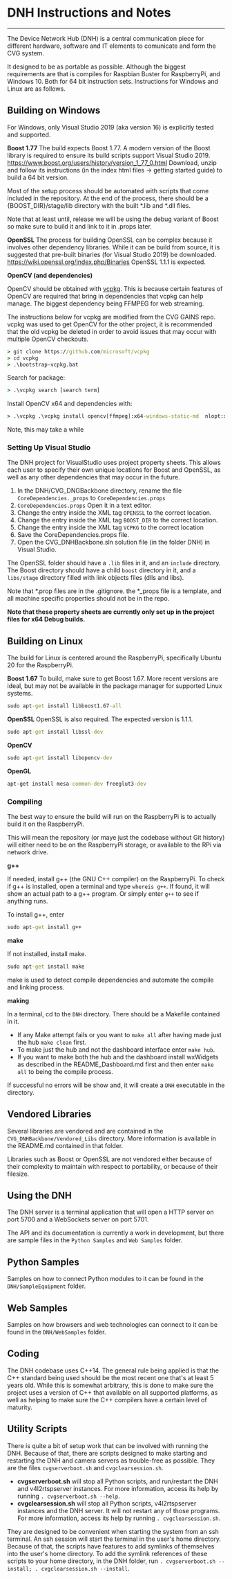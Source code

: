 # DNH Instructions and Notes
--------------------------------------------------

The Device Network Hub (DNH) is a central communication piece for different hardware, software and IT elements to comunicate and form the CVG system.

It designed to be as portable as possible. Although the biggest requirements are that is compiles for Raspbian Buster for RaspberryPi, and Windows 10.  Both for 64 bit instruction sets. Instructions for Windows and Linux are as follows.

## Building on Windows

For Windows, only Visual Studio 2019 (aka version 16) is explicitly tested and supported.

**Boost 1.77**
The build expects Boost 1.77. A modern version of the Boost library is required to ensure its build scripts support Visual Studio 2019.
https://www.boost.org/users/history/version_1_77_0.html
Download, unzip and follow its instructions (in the index html files -> getting started guide) to build a 64 bit version.

Most of the setup process should be automated with scripts that come included in the repository. At the end of the process, there should be a {BOOST_DIR}/stage/lib directory with the built *.lib and *.dll files.

Note that at least until, release we will be using the debug variant of Boost so make sure to build it and link to it in .props later.

**OpenSSL**
The process for building OpenSSL can be complex because it involves other dependency libraries. While it can be build from source, it is suggested that pre-built binaries (for Visual Studio 2019) be downloaded.
https://wiki.openssl.org/index.php/Binaries
OpenSSL 1.1.1 is expected.

**OpenCV (and dependencies)**

OpenCV should be obtained with [vcpkg](https://github.com/microsoft/vcpkg). This is because certain features of OpenCV are required that bring in dependencies that vcpkg can help manage. The biggest dependency being FFMPEG for web streaming.

The instructions below for vcpkg are modified from the CVG GAINS repo. vcpkg was used to get OpenCV for the other project, it is recommended that the old vcpkg be deleted in order to avoid issues that may occur with multiple OpenCV checkouts.

```cmd
> git clone https://github.com/microsoft/vcpkg
> cd vcpkg
> .\bootstrap-vcpkg.bat
```

Search for package:

```cmd
> .\vcpkg search [search term]
```

Install OpenCV x64 and dependencies with:

```cmd
> .\vcpkg .\vcpkg install opencv[ffmpeg]:x64-windows-static-md  nlopt:x64-windows-static-md  boost-asio:x64-windows-static-md  ffmpeg[x264]:x64-windows-static-md  opengl-registry[core]:x64-windows-static-md
```
Note, this may take a while


### Setting Up Visual Studio

The DNH project for VisualStudio uses project property sheets. This allows each user to specify their own unique locations for Boost and OpenSSL, as well as any other dependencies that may occur in the future.

1. In the DNH/CVG_DNGBackbone directory, rename the file `CoreDependencies._props` to `CoreDependencies.props`
2. `CoreDependencies.props` Open it in a text editor.
3. Change the entry inside the XML tag `OPENSSL` to the correct location.
4. Change the entry inside the XML tag `BOOST_DIR` to the correct location.
5. Change the entry inside the XML tag `VCPKG` to the correct location
6. Save the CoreDependencies.props file.
7. Open the CVG_DNHBackbone.sln solution file (in the folder DNH) in Visual Studio.

The OpenSSL folder should have a `.lib` files in it, and an `include` directory.
The Boost directory should have a child `boost` directory in it, and a `libs/stage` directory filled with link objects files (dlls and libs).

Note that *.prop files are in the .gitignore. the *_props file is a template, and all machine specific properties should not be in the repo.

**Note that these property sheets are currently only set up in the project files for x64 Debug builds.**

## Building on Linux

The build for Linux is centered around the RaspberryPi, specifically Ubuntu 20 for the RaspberryPi.

**Boost 1.67**
To build, make sure to get Boost 1.67. More recent versions are ideal, but may not be available in the package manager for supported Linux systems.

````cmd
sudo apt-get install libboost1.67-all
````

**OpenSSL**
OpenSSL is also required. The expected version is 1.1.1.

````cmd
sudo apt-get install libssl-dev
````

**OpenCV**

```cmd
sudo apt-get install libopencv-dev
```

**OpenGL**

```cmd
apt-get install mesa-common-dev freeglut3-dev
```



### Compiling

 The best way to ensure the build will run on the RaspberryPi is to actually build it on the RaspberryPi.

 This will mean the repository (or maye just the codebase without Git history) will either need to be on the RaspberryPi storage, or available to the RPi via network drive.

**g++**

If needed, install g++ (the GNU C++ compiler) on the RaspberryPi. To check if g++ is installed, open a terminal and type `whereis g++`. If found, it will show an actual path to a g++ program. Or simply enter `g++` to see if anything runs.

To install g++, enter

```cmd
sudo apt-get install g++
```

**make**

If not installed, install make.

```cmd
sudo apt-get install make
```

make is used to detect compile dependencies and automate the compile and linking process.

**making**

In a terminal, cd to the `DNH` directory. There should be a Makefile contained in it.
* If any Make attempt fails or you want to `make all` after having made just the hub `make clean` first.
* To make just the hub and not the dashboard interface enter `make hub`. 
* If you want to make both the hub and the dashboard install wxWidgets as described in the README_Dashboard.md first and then enter `make all` to being the compile process.  

If successful no errors will be show and, it will create a `DNH` executable in the directory.

## Vendored Libraries

Several libraries are vendored and are contained in the `CVG_DNHBackbone/Vendored_Libs` directory. More information is available in the README.md contained in that folder.

Libraries such as Boost or OpenSSL are not vendored either because of their complexity to maintain with respect to portability, or because of their filesize.

## Using the DNH

The DNH server is a terminal application that will open a HTTP server on port 5700 and a WebSockets server on port 5701.

The API and its documentation is currently a work in development, but there are sample files in the `Python Samples` and `Web Samples` folder.

## Python Samples

Samples on how to connect Python modules to it can be found in the  `DNH/SampleEquipment` folder.

## Web Samples

Samples on how browsers and web technologies can connect to it can be found in the `DNH/WebSamples` folder.

## Coding

The DNH codebase uses C++14. The general rule being applied is that the C++ standard being used should be the most recent one that's at least 5 years  old. While this is somewhat arbitrary, this is done to make sure the project uses a version of C++ that available on all supported platforms, as well as helping to make sure the C++ compilers have a certain level of maturity.

## Utility Scripts

There is quite a bit of setup work that can be involved with running the DNH. Because of that, there are scripts designed to make starting and restarting the DNH and camera servers as trouble-free as possible. They are the files `cvgserverboot.sh` and `cvgclearsession.sh`.

* **cvgserverboot.sh** will stop all Python scripts, and run/restart the DNH and v4l2rtspserver instances. For more information, access its help by running `. cvgserverboot.sh --help`.
* **cvgclearsession.sh** will stop all Python scripts, v4l2rtspserver instances and the DNH server. It will not restart any of those programs. For more information, access its help by running `. cvgclearsession.sh`.

They are designed to be convenient when starting the system from an ssh terminal. An ssh session will start the terminal in the user's home directory. Because of that, the scripts have features to add symlinks of themselves into the user's home directory. To add the symlink references of these scripts to your home directory, in the DNH folder, run `. cvgserverboot.sh --install; . cvgclearsession.sh --install`.
